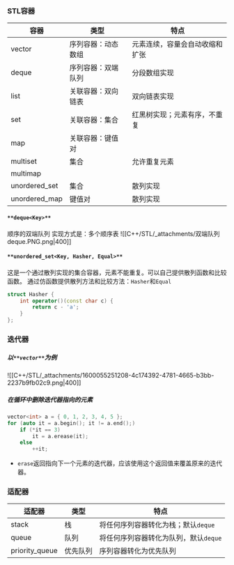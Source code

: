 ### STL容器
| 容器 | 类型 | 特点 |
| --- | --- | --- |
| vector | 序列容器：动态数组 | 元素连续，容量会自动收缩和扩张 |
| deque | 序列容器：双端队列 | 分段数组实现 |
| list | 关联容器：双向链表 | 双向链表实现 |
| set | 关联容器：集合 | 红黑树实现；元素有序，不重复 |
| map | 关联容器：键值对 |  |
| multiset | 集合 | 允许重复元素 |
| multimap |  |  |
| unordered_set | 集合 | 散列实现 |
| unordered_map | 键值对 | 散列实现 |


#### `**deque<Key>**`
顺序的双端队列
实现方式是：多个顺序表
![[C++/STL/_attachments/双端队列deque.PNG.png|400]]

#### `**unordered_set<Key, Hasher, Equal>**`
这是一个通过散列实现的集合容器，元素不能重复。可以自己提供散列函数和比较函数。
通过仿函数提供散列方法和比较方法：`Hasher`和`Equal`
```cpp
struct Hasher {
	int operator()(const char c) {
    	return c - 'a';
    }
};
```

### 迭代器
##### **以**`**vector**`**为例**
![[C++/STL/_attachments/1600055251208-4c174392-4781-4665-b3bb-2237b9fb02c9.png|400]]

##### 在循环中删除迭代器指向的元素
```cpp
vector<int> a = { 0, 1, 2, 3, 4, 5 };
for (auto it = a.begin(); it != a.end();)
	if (*it == 3)
    	it = a.erease(it);
    else
    	++it;
```

- `erase`返回指向下一个元素的迭代器，应该使用这个返回值来覆盖原来的迭代器。

### 适配器
| 适配器 | 类型 | 特点 |
| --- | --- | --- |
| stack | 栈 | 将任何序列容器转化为栈；默认`deque` |
| queue | 队列 | 将任何序列容器转化为队列，默认`deque` |
| priority_queue | 优先队列 | 序列容器转化为优先队列 |

